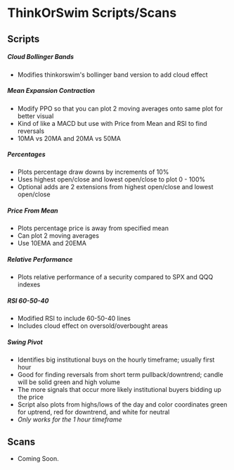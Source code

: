# ThinkOrSwim Scripts/Scans

## Scripts

##### Cloud Bollinger Bands
- Modifies thinkorswim's bollinger band version to add cloud effect

#####  Mean Expansion Contraction
- Modify PPO so that you can plot 2 moving averages onto same plot for better visual
- Kind of like a MACD but use with Price from Mean and RSI to find reversals
- 10MA vs 20MA and 20MA vs 50MA

#####  Percentages
- Plots percentage draw downs by increments of 10%
- Uses highest open/close and lowest open/close to plot 0 - 100%
- Optional adds are 2 extensions from highest open/close and lowest open/close

#####  Price From Mean
- Plots percentage price is away from specified mean
- Can plot 2 moving averages
- Use 10EMA and 20EMA

#####  Relative Performance
- Plots relative performance of a security compared to SPX and QQQ indexes

#####  RSI 60-50-40
- Modified RSI to include 60-50-40 lines
- Includes cloud effect on oversold/overbought areas

#####  Swing Pivot
- Identifies big institutional buys on the hourly timeframe; usually first hour
- Good for finding reversals from short term pullback/downtrend; candle will be solid green and high volume
- The more signals that occur more likely institutional buyers bidding up the price
- Script also plots from highs/lows of the day and color coordinates green for uptrend, red for downtrend, and white for neutral
- *Only works for the 1 hour timeframe*

## Scans

- Coming Soon.
